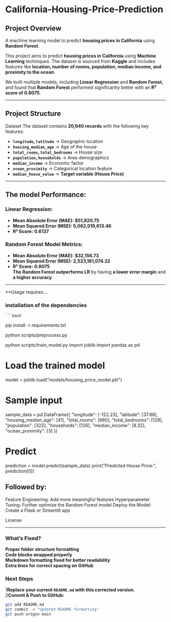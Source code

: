# California-Housing-Price-Prediction

## Project Overview
A machine learning model to predict **housing prices in California** using **Random Forest**.

This project aims to predict **housing prices in California** using **Machine Learning** techniques. The dataset is sourced from **Kaggle** and includes features like **location, number of rooms, population, median income, and proximity to the ocean**.

We built multiple models, including **Linear Regression** and **Random Forest**, and found that **Random Forest** performed significantly better with an **R² score of 0.8075**.

---

## Project Structure


Dataset
The dataset contains **20,640 records** with the following key features:

- **`longitude`, `latitude`** → Geographic location  
- **`housing_median_age`** → Age of the house  
- **`total_rooms`, `total_bedrooms`** → House size  
- **`population`, `households`** → Area demographics  
- **`median_income`** → Economic factor  
- **`ocean_proximity`** → Categorical location feature  
- **`median_house_value`** → **Target variable (House Price)** 
---

## The model Performance:

### **Linear Regression:** 
- **Mean Absolute Error (MAE):** **\$51,820.75**  
- **Mean Squared Error (MSE):** **5,062,019,613.46**  
- **R² Score:** **0.6137** 

### **Random Forest Model Metrics:**
- **Mean Absolute Error (MAE):** **\$32,156.73**  
- **Mean Squared Error (MSE):** **2,523,161,074.32**  
- **R² Score:** **0.8075**  
**The Random Forest outperforms LR** by having **a lower error margin** and **a higher accuracy**.
---

**Usage requires:...

### installation of the dependencies
    ```bash
pip install -r requirements.txt 

 python scripts/preprocess.py
 
python scripts/train_model.py
import joblib
import pandas as pd

# Load the trained model
model = joblib.load("models/housing_price_model.pkl")

# Sample input
sample_data = pd.DataFrame({
    "longitude": [-122.23],
    "latitude": [37.88],
    "housing_median_age": [41],
    "total_rooms": [880],
    "total_bedrooms": [129],
    "population": [322],
    "households": [126],
    "median_income": [8.32],
    "ocean_proximity": [3]
})

# Predict
prediction = model.predict(sample_data)
print("Predicted House Price:", prediction[0])

## Followed by:
Feature Engineering: Add more meaningful features
Hyperparameter Tuning: Further optimize the Random Forest model
Deploy the Model: Create a Flask or Streamlit app

 License
 
---

### **What’s Fixed?**
**Proper folder structure formatting**  
**Code blocks wrapped properly**  
**Markdown formatting fixed for better readability**  
**Extra lines for correct spacing on GitHub**  

### **Next Steps**
1**Replace your current `README.md` with this corrected version.**  
2️**Commit & Push to GitHub:**  
```bash
git add README.md
git commit -m "Updated README formatting"
git push origin main

